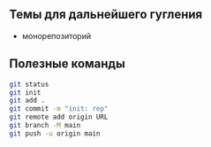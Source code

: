 


## Темы для дальнейшего гугления

- монорепозиторий


## Полезные команды

````bash
git status
git init
git add .
git commit -m "init: rep"
git remote add origin URL
git branch -M main
git push -u origin main
````